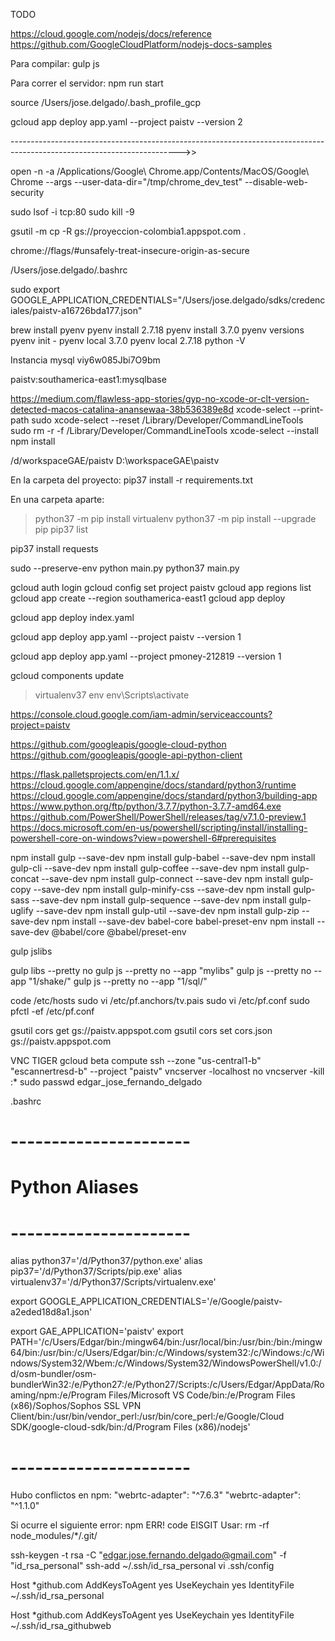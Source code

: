 
TODO

https://cloud.google.com/nodejs/docs/reference
https://github.com/GoogleCloudPlatform/nodejs-docs-samples


Para compilar:
gulp js

Para correr el servidor:
npm run start

source /Users/jose.delgado/.bash_profile_gcp

gcloud app deploy app.yaml --project paistv --version 2

------------------------------------------------------------------------------------------------------------------------>>

open -n -a /Applications/Google\ Chrome.app/Contents/MacOS/Google\ Chrome --args --user-data-dir="/tmp/chrome_dev_test" --disable-web-security


sudo lsof -i tcp:80
sudo kill -9 <PID>


gsutil -m cp -R gs://proyeccion-colombia1.appspot.com .

chrome://flags/#unsafely-treat-insecure-origin-as-secure

/Users/jose.delgado/.bashrc

sudo export GOOGLE_APPLICATION_CREDENTIALS="/Users/jose.delgado/sdks/credenciales/paistv-a16726bda177.json"

brew install pyenv
pyenv install 2.7.18
pyenv install 3.7.0
pyenv versions
pyenv init -
pyenv local 3.7.0
pyenv local 2.7.18
python -V

Instancia mysql
viy6w085Jbi7O9bm

paistv:southamerica-east1:mysqlbase

https://medium.com/flawless-app-stories/gyp-no-xcode-or-clt-version-detected-macos-catalina-anansewaa-38b536389e8d
xcode-select --print-path
sudo xcode-select --reset
/Library/Developer/CommandLineTools
sudo rm -r -f /Library/Developer/CommandLineTools
xcode-select --install
npm install

/d/workspaceGAE/paistv
D:\workspaceGAE\paistv

En la carpeta del proyecto:
pip37 install -r requirements.txt

En una carpeta aparte:

>python37 -m pip install virtualenv
>python37 -m pip install --upgrade pip
>pip37 list

pip37 install requests

sudo --preserve-env python main.py
python37 main.py


gcloud auth login
gcloud config set project paistv
gcloud app regions list
gcloud app create --region southamerica-east1
gcloud app deploy

gcloud app deploy index.yaml

gcloud app deploy app.yaml --project paistv --version 1

gcloud app deploy app.yaml --project pmoney-212819 --version 1

gcloud components update

>virtualenv37 env
env\Scripts\activate

https://console.cloud.google.com/iam-admin/serviceaccounts?project=paistv

https://github.com/googleapis/google-cloud-python
https://github.com/googleapis/google-api-python-client

https://flask.palletsprojects.com/en/1.1.x/
https://cloud.google.com/appengine/docs/standard/python3/runtime
https://cloud.google.com/appengine/docs/standard/python3/building-app
https://www.python.org/ftp/python/3.7.7/python-3.7.7-amd64.exe
https://github.com/PowerShell/PowerShell/releases/tag/v7.1.0-preview.1
https://docs.microsoft.com/en-us/powershell/scripting/install/installing-powershell-core-on-windows?view=powershell-6#prerequisites


npm install gulp --save-dev
npm install gulp-babel --save-dev
npm install gulp-cli --save-dev
npm install gulp-coffee --save-dev
npm install gulp-concat --save-dev
npm install gulp-connect --save-dev
npm install gulp-copy --save-dev
npm install gulp-minify-css --save-dev
npm install gulp-sass --save-dev
npm install gulp-sequence --save-dev
npm install gulp-uglify --save-dev
npm install gulp-util --save-dev
npm install gulp-zip --save-dev
npm install --save-dev babel-core babel-preset-env
npm install --save-dev @babel/core @babel/preset-env

gulp jslibs

gulp libs --pretty no
gulp js --pretty no --app "mylibs"
gulp js --pretty no --app "1/shake/"
gulp js --pretty no --app "1/sql/"

code /etc/hosts
sudo vi /etc/pf.anchors/tv.pais
sudo vi /etc/pf.conf
sudo pfctl -ef /etc/pf.conf

gsutil cors get gs://paistv.appspot.com
gsutil cors set cors.json gs://paistv.appspot.com

VNC TIGER
gcloud beta compute ssh --zone "us-central1-b" "escannertresd-b" --project "paistv"
vncserver -localhost no
vncserver -kill :*
sudo passwd edgar_jose_fernando_delgado

.bashrc
# ----------------------
# Python Aliases
# ----------------------
alias python37='/d/Python37/python.exe'
alias pip37='/d/Python37/Scripts/pip.exe'
alias virtualenv37='/d/Python37/Scripts/virtualenv.exe'

export GOOGLE_APPLICATION_CREDENTIALS='/e/Google/paistv-a2eded18d8a1.json'

export GAE_APPLICATION='paistv'
export PATH='/c/Users/Edgar/bin:/mingw64/bin:/usr/local/bin:/usr/bin:/bin:/mingw64/bin:/usr/bin:/c/Users/Edgar/bin:/c/Windows/system32:/c/Windows:/c/Windows/System32/Wbem:/c/Windows/System32/WindowsPowerShell/v1.0:/d/osm-bundler/osm-bundlerWin32:/e/Python27:/e/Python27/Scripts:/c/Users/Edgar/AppData/Roaming/npm:/e/Program Files/Microsoft VS Code/bin:/e/Program Files (x86)/Sophos/Sophos SSL VPN Client/bin:/usr/bin/vendor_perl:/usr/bin/core_perl:/e/Google/Cloud SDK/google-cloud-sdk/bin:/d/Program Files (x86)/nodejs'
# ----------------------

Hubo conflictos en npm:
    "webrtc-adapter": "^7.6.3"
    "webrtc-adapter": "^1.1.0"

Si ocurre el siguiente error:
npm ERR! code EISGIT
Usar:
rm -rf node_modules/*/.git/


ssh-keygen -t rsa -C "edgar.jose.fernando.delgado@gmail.com" -f "id_rsa_personal"
ssh-add ~/.ssh/id_rsa_personal
vi .ssh/config

Host *github.com
  AddKeysToAgent yes
  UseKeychain yes
  IdentityFile ~/.ssh/id_rsa_personal

Host *github.com
  AddKeysToAgent yes
  UseKeychain yes
  IdentityFile ~/.ssh/id_rsa_githubweb